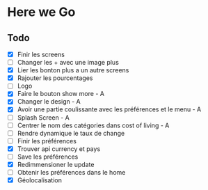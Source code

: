 # Here we Go

## Todo

- [x] Finir les screens
- [ ] Changer les + avec une image plus
- [x] Lier les bonton plus a un autre screens
- [x] Rajouter les pourcentages
- [ ] Logo
- [x] Faire le bouton show more - A
- [x] Changer le design - A
- [x] Avoir une partie coulissante avec les préférences et le menu - A
- [ ] Splash Screen - A
- [ ] Centrer le nom des catégories dans cost of living - A
- [ ] Rendre dynamique le taux de change
- [ ] Finir les préférences
- [x] Trouver api currency et pays
- [ ] Save les préférences
- [x] Redimmensioner le update
- [ ] Obtenir les préférences dans le home
- [x] Géolocalisation

